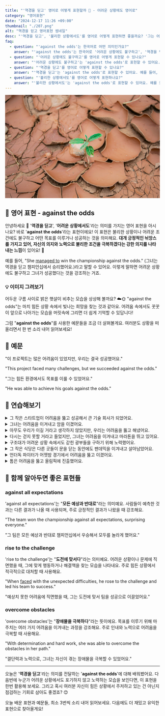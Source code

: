 ```yaml
---
title: "'역경을 딛고' 영어로 어떻게 표현할까 🌟 - 어려운 상황에도 영어로"
category: "영어표현"
date: "2024-12-17 11:26 +09:00"
thumbnail: "./207.png"
alt: "역경을 읻고 영어표현 썸네일"
desc: "'역경을 딛고', '불리한 상황에서도'를 영어로 어떻게 표현하면 좋을까요? '그는 어려운 상황에도 불구하고 꿈을 이루었어', '그녀는 역경을 딛고 성공했어' 등을 영어로 표현하는 법을 배워봅시다. 다양한 예문을 통해서 연습하고 본인의 표현으로 만들어 보세요."
faq:
  - question: "'against the odds'는 한국어로 어떤 의미인가요?"
    answer: "'against the odds'는 한국어로 '어려운 상황에도 불구하고', '역경을 딛고', '불리한 상황에서도' 등의 의미로 해석될 수 있어요."
  - question: "'어려운 상황에도 불구하고'를 영어로 어떻게 표현할 수 있나요?"
    answer: "'어려운 상황에도 불구하고'는 'against the odds'로 표현할 수 있어요. 예를 들어, '그는 어려운 상황에도 불구하고 꿈을 이루었어'는 'He achieved his dream against the odds'로 말할 수 있어요."
  - question: "'역경을 딛고'를 영어로 어떻게 표현할 수 있나요?"
    answer: "'역경을 딛고'는 'against the odds'로 표현할 수 있어요. 예를 들어, '그녀는 역경을 딛고 성공했어'는 'She succeeded against the odds'로 말할 수 있어요."
  - question: "'불리한 상황에서도'를 영어로 어떻게 표현하나요?"
    answer: "'불리한 상황에서도'는 'against the odds'로 표현할 수 있어요. 예를 들어, '그들은 불리한 상황에서도 팀워크를 발휘했어'는 'They showed teamwork against the odds'로 표현할 수 있어요."
---
```


![갈라진 땅에서 피어난 새싹](./207-1.jpg)

## 🌟 영어 표현 - against the odds

안녕하세요 👋 '**역경을 딛고**', '**어려운 상황에서도**'라는 의미를 가지는 영어 표현을 아시나요? 바로 '**against the odds**'라는 표현이에요! 이 표현은 불리한 상황이나 어려운 조건에도 불구하고 어떤 목표를 이루거나 성공하는 것을 의미해요. **대개 긍정적인 뉘앙스를 가지고 있어, 자신의 의지와 노력으로 불리한 조건을 극복하겠다는 강한 의지를 나타내는 느낌**이 있어요! 💪

예를 들어, "She [managed to](/blog/in-english/175.manage-to/) win the championship against the odds." (그녀는 역경을 딛고 챔피언십에서 승리했어요.)라고 말할 수 있어요. 이렇게 말하면 어려운 상황에도 불구하고 그녀가 성공했다는 것을 강조하는 거죠.

<div 
  data-inline-banner="🎉 새해에는 스픽 AI와 함께 영어 공부하자" 
  data-inline-banner-subtext="설날 특별 할인으로 최대 70% 할인! (~2/3)" 
  data-inline-banner-link="https://app.usespeak.com/kr-ko/sale/kr-affiliate-special/?ref=engple-inline"
  data-inline-banner-caption="해당 링크를 통해 구매시 일정액의 수수료를 지급받습니다.">
</div>

### 💡 이미지 그려보기

어두운 구름 사이로 밝은 햇살이 비추는 모습을 상상해 볼까요? ☁️🌞 "against the odds"는 마치 힘든 상황 속에서 빛나는 희망을 찾는 것과 같아요. 어려움 속에서도 꿋꿋이 앞으로 나아가는 모습을 머릿속에 그리면 더 쉽게 기억할 수 있답니다!

그럼 "**against the odds**"를 사용한 예문들을 조금 더 살펴볼게요. 여러분도 상황을 떠올리면서 한 번 소리 내어 읽어보세요!

## 📖 예문

"이 프로젝트는 많은 어려움이 있었지만, 우리는 결국 성공했어요."

"This project faced many challenges, but we succeeded against the odds."

"그는 힘든 환경에서도 목표를 이룰 수 있었어요."

"He was able to achieve his goals against the odds."

## 💬 연습해보기

<details>
<summary>그 작은 스타트업이 어려움을 뚫고 성공해서 큰 기술 회사가 되었어요.</summary>
<span>The small startup succeeded against the odds and became a major tech company.</span>
</details>

<details>
<summary>그녀는 어려움을 이겨내고 암을 이겼어요.</summary>
<span>She beat cancer against the odds.</span>
</details>

<details>
<summary>아무도 우리가 이길 거라고 생각하지 않았지만, 우리는 어려움을 뚫고 해냈어요.</summary>
<span>Nobody thought we'd win, but we pulled it off against the odds.</span>
</details>

<details>
<summary>다시는 걷지 못할 거라고 들었지만, 그녀는 어려움을 이겨내고 마라톤을 뛰고 있어요.</summary>
<span>Despite being told she'd never walk again, she's running marathons against all odds.</span>
</details>

<details>
<summary>구조대가 어려운 상황 속에서도 갇힌 광부들을 구하기 위해 노력했어요.</summary>
<span>The rescue team worked against the odds to save the trapped miners.</span>
</details>

<details>
<summary>그 작은 식당은 다른 곳들이 문을 닫는 동안에도 팬데믹을 이겨내고 살아남았어요.</summary>
<span>The tiny restaurant survived the pandemic against the odds while others closed down.</span>
</details>

<details>
<summary>언더독 파이터가 어젯밤 경기에서 어려움을 뚫고 이겼어요.</summary>
<span>The underdog fighter won against the odds in last night's match.</span>
</details>

<details>
<summary>톰은 어려움을 뚫고 올림픽에 진출했어요.</summary>
<span>Tom <a href="/blog/in-english/244.make-it/">made it</a> to the Olympics against the odds.</span>
</details>

## 🤝 함께 알아두면 좋은 표현들

### against all expectations

'against all expectations'는 "**모든 예상과 반대로**"라는 의미예요. 사람들이 예측한 것과는 다른 결과가 나올 때 사용되며, 주로 긍정적인 결과가 나왔을 때 강조해요.

"The team won the championship against all expectations, surprising everyone."

"그 팀은 모든 예상과 반대로 챔피언십에서 우승해서 모두를 놀라게 했어요."

### rise to the challenge

'rise to the challenge'는 "**도전에 맞서다**"라는 의미예요. 어려운 상황이나 문제에 직면했을 때, 그에 맞게 행동하거나 해결책을 찾는 모습을 나타내요. 주로 힘든 상황에서 적극적으로 대처할 때 사용해요.

"When [faced](/blog/in-english/144.face-something/) with the unexpected difficulties, he rose to the challenge and led his team to success."

"예상치 못한 어려움에 직면했을 때, 그는 도전에 맞서 팀을 성공으로 이끌었어요."

### overcome obstacles

'overcome obstacles'는 "**장애물을 극복하다**"라는 뜻이에요. 목표를 이루기 위해 마주치는 여러 가지 어려움을 이겨내는 과정을 강조해요. 주로 인내와 노력으로 어려움을 극복할 때 사용해요.

"With determination and hard work, she was able to overcome the obstacles in her path."

"결단력과 노력으로, 그녀는 자신이 겪는 장애물을 극복할 수 있었어요."

---

오늘은 '**역경을 딛고**'라는 의미를 전달하는 '**against the odds**'에 대해 배워봤어요. 다음번에 누군가 어려운 상황에서도 포기하지 않고 노력하는 모습을 보인다면, 이 표현을 한번 활용해 보세요. 그리고 혹시 여러분 자신이 힘든 상황에서 주저하고 있는 건 아닌지 점검하는 기회로 삼아도 좋겠죠? 😊

오늘 배운 표현과 예문들, 최소 3번씩 소리 내어 읽어보세요. 다음에도 더 재밌고 유익한 표현으로 찾아올게요!
